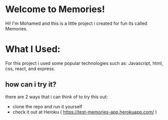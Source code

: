 # Welcome to Memories!

Hi! I'm Mohamed and this is a little project i created for fun its called Memories.

# What I Used:

For this project i used some popular technologies such as: Javascript, html, css, react, and express.

## how can i try it?

there are 2 ways that i can think of to try this out:

- clone the repo and run it yourself
- check it out at Heroku ( https://test-memories-app.herokuapp.com/ )
